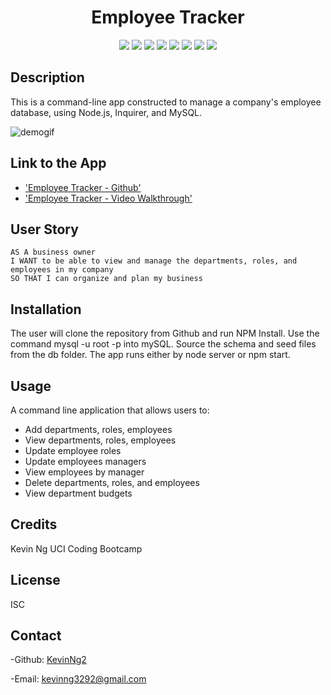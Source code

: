 
<h1 align="center">Employee Tracker</h1>
  
<p align="center">
    <img src="https://img.shields.io/badge/Javascript-yellow" />
    <img src="https://img.shields.io/badge/jQuery-blue"  />
    <img src="https://img.shields.io/badge/-node.js-green" />
    <img src="https://img.shields.io/badge/-inquirer-red" >
    <img src="https://img.shields.io/badge/-screencastify-lightgrey" />
    <img src="https://img.shields.io/badge/-json-orange" />
    <img src="https://img.shields.io/badge/mySQL-blue"  />
    <img src="https://img.shields.io/badge/inquirer-green" />
</p>

## Description 
This is a command-line app constructed to manage a company's employee database, using Node.js, Inquirer, and MySQL.

![demogif](./demo/employee-tracker.gif)

## Link to the App
* ['Employee Tracker - Github'](https://github.com/KevinNg2/Employee-Tracker)
* ['Employee Tracker - Video Walkthrough'](https://drive.google.com/file/d/1jh2z1Q3v7zM1wJ3XQ4eHOgTWVMMN0N-F/view)

## User Story
```
AS A business owner
I WANT to be able to view and manage the departments, roles, and employees in my company
SO THAT I can organize and plan my business
```

## Installation
The user will clone the repository from Github and run NPM Install.
Use the command mysql -u root -p into mySQL.
Source the schema and seed files from the db folder.
The app runs either by node server or npm start.

## Usage
A command line application that allows users to:
- Add departments, roles, employees
- View departments, roles, employees
- Update employee roles
- Update employees managers 
- View employees by manager
- Delete departments, roles, and employees
- View department budgets

## Credits
Kevin Ng UCI Coding Bootcamp

## License
ISC

## Contact
-Github: [KevinNg2](https://github.com/KevinNg2)

-Email: [kevinng3292@gmail.com](mailto:kevinng3292@gmail.com)
